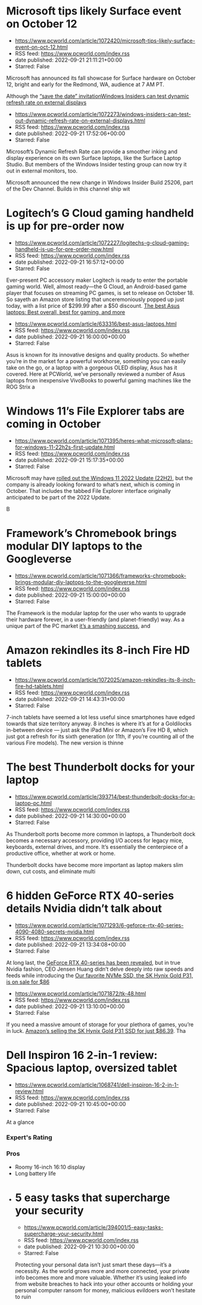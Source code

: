 # Microsoft tips likely Surface event on October 12
 - https://www.pcworld.com/article/1072420/microsoft-tips-likely-surface-event-on-oct-12.html
 - RSS feed: https://www.pcworld.com/index.rss
 - date published: 2022-09-21 21:11:21+00:00
 - Starred: False

<div id="link_wrapped_content">
<section class="wp-block-bigbite-multi-title"><div class="container"></div></section><p>Microsoft has announced its fall showcase for Surface hardware on October 12, bright and early for the Redmond, WA, audience at 7 AM PT.</p>



<p>Although the <a href="https://go.redirectingat.com/?id=111346X1569483&amp;url=https://www.microsoft.com/event?&amp;xcust=2-1-1072420-1-0-0&amp;sref=https://www.pcworld.com/feed" rel="nofollow">&ldquo;save the date&rdquo; invitation</

# Windows Insiders can test dynamic refresh rate on external displays
 - https://www.pcworld.com/article/1072273/windows-insiders-can-test-out-dynamic-refresh-rate-on-external-displays.html
 - RSS feed: https://www.pcworld.com/index.rss
 - date published: 2022-09-21 17:52:06+00:00
 - Starred: False

<div id="link_wrapped_content">
<section class="wp-block-bigbite-multi-title"><div class="container"></div></section><p>Microsoft&rsquo;s Dynamic Refresh Rate can provide a smoother inking and display experience on its own Surface laptops, like the Surface Laptop Studio. But members of the Windows Insider testing group can now try it out in external monitors, too.</p>



<p>Microsoft announced the new change in Windows Insider Build 25206, part of the Dev Channel. Builds in this channel ship wit

# Logitech’s G Cloud gaming handheld is up for pre-order now
 - https://www.pcworld.com/article/1072227/logitechs-g-cloud-gaming-handheld-is-up-for-pre-order-now.html
 - RSS feed: https://www.pcworld.com/index.rss
 - date published: 2022-09-21 16:57:12+00:00
 - Starred: False

<div id="link_wrapped_content">
<section class="wp-block-bigbite-multi-title"><div class="container"></div></section><p>Ever-present PC accessory maker Logitech is ready to enter the portable gaming world. Well, almost ready&mdash;the G Cloud, an Android-based game player that focuses on streaming PC games, is set to release on October 18. So sayeth an Amazon store listing that unceremoniously popped up just today, with a list price of $299.99 after a $50 discount. <a href="https://go.redirectin

# The best Asus laptops: Best overall, best for gaming, and more
 - https://www.pcworld.com/article/633316/best-asus-laptops.html
 - RSS feed: https://www.pcworld.com/index.rss
 - date published: 2022-09-21 16:00:00+00:00
 - Starred: False

<div id="link_wrapped_content">
<section class="wp-block-bigbite-multi-title"><div class="container"></div></section><p>Asus is known for its innovative designs and quality products. So whether you&rsquo;re in the market for a powerful workhorse, something you can easily take on the go, or a laptop with a gorgeous OLED display, Asus has it covered. Here at PCWorld, we&rsquo;ve personally reviewed a number of Asus laptops from inexpensive VivoBooks to powerful gaming machines like the ROG Strix a

# Windows 11’s File Explorer tabs are coming in October
 - https://www.pcworld.com/article/1071395/heres-what-microsoft-plans-for-windows-11-22h2s-first-update.html
 - RSS feed: https://www.pcworld.com/index.rss
 - date published: 2022-09-21 15:17:35+00:00
 - Starred: False

<div id="link_wrapped_content">
<section class="wp-block-bigbite-multi-title"><div class="container"></div></section><p>Microsoft may have <a href="https://www.pcworld.com/article/1068123/windows-11-2022-update-arrives-smart-app-control.html">rolled out the Windows 11 2022 Update (22H2)</a>, but the company is already looking forward to what&rsquo;s next, which is coming in October. That includes the tabbed File Explorer interface originally anticipated to be part of the 2022 Update.</p>



<p>B

# Framework’s Chromebook brings modular DIY laptops to the Googleverse
 - https://www.pcworld.com/article/1071366/frameworks-chromebook-brings-modular-diy-laptops-to-the-googleverse.html
 - RSS feed: https://www.pcworld.com/index.rss
 - date published: 2022-09-21 15:00:00+00:00
 - Starred: False

<div id="link_wrapped_content">
<section class="wp-block-bigbite-multi-title"><div class="container"></div></section><p>The Framework is the modular laptop for the user who wants to upgrade their hardware forever, in a user-friendly (and planet-friendly) way. As a unique part of the PC market <a href="https://www.pcworld.com/article/835070/replacing-the-frameworks-cpu-made-me-a-believer-in-upgradeable-laptops.html" rel="noreferrer noopener" target="_blank">it&rsquo;s a smashing success</a>, and 

# Amazon rekindles its 8-inch Fire HD tablets
 - https://www.pcworld.com/article/1072025/amazon-rekindles-its-8-inch-fire-hd-tablets.html
 - RSS feed: https://www.pcworld.com/index.rss
 - date published: 2022-09-21 14:43:31+00:00
 - Starred: False

<div id="link_wrapped_content">
<section class="wp-block-bigbite-multi-title"><div class="container"></div></section><p>7-inch tablets have seemed a lot less useful since smartphones have edged towards that size territory anyway. 8 inches is where it&rsquo;s at for a Goldilocks in-between device &mdash; just ask the iPad Mini or Amazon&rsquo;s Fire HD 8, which just got a refresh for its sixth generation (or 11th, if you&rsquo;re counting all of the various Fire models). The new version is thinne

# The best Thunderbolt docks for your laptop
 - https://www.pcworld.com/article/393714/best-thunderbolt-docks-for-a-laptop-pc.html
 - RSS feed: https://www.pcworld.com/index.rss
 - date published: 2022-09-21 14:30:00+00:00
 - Starred: False

<div id="link_wrapped_content">
<section class="wp-block-bigbite-multi-title"><div class="container"></div></section><p>As Thunderbolt ports become more common in laptops, a Thunderbolt dock becomes a necessary accessory, providing I/O access for legacy mice, keyboards, external drives, and more. It&rsquo;s essentially the centerpiece of a productive office, whether at work or home. </p>



<p>Thunderbolt docks have become more important as laptop makers slim down, cut costs, and eliminate multi

# 6 hidden GeForce RTX 40-series details Nvidia didn’t talk about
 - https://www.pcworld.com/article/1071293/6-geforce-rtx-40-series-4090-4080-secrets-nvidia.html
 - RSS feed: https://www.pcworld.com/index.rss
 - date published: 2022-09-21 13:34:08+00:00
 - Starred: False

<div id="link_wrapped_content">
<section class="wp-block-bigbite-multi-title"><div class="container"></div></section><p>At long last, the <a href="https://www.pcworld.com/article/1071034/nvidia-geforce-rtx-4090-4080-revealed-gtc-project-beyond.html">GeForce RTX 40-series has been revealed</a>, but in true Nvidia fashion, CEO Jensen Huang didn&rsquo;t delve deeply into raw speeds and feeds while introducing the <a href="https://go.redirectingat.com/?id=111346X1569483&amp;url=https://www.nvidia.co

# Our favorite NVMe SSD, the SK Hynix Gold P31, is on sale for $86
 - https://www.pcworld.com/article/1071872/tk-48.html
 - RSS feed: https://www.pcworld.com/index.rss
 - date published: 2022-09-21 13:10:00+00:00
 - Starred: False

<div id="link_wrapped_content">
<section class="wp-block-bigbite-multi-title"><div class="container"></div></section><p>If you need a massive amount of storage for your plethora of games, you&rsquo;re in luck. <a href="https://go.redirectingat.com/?id=111346X1569483&amp;url=https://www.amazon.com/SK-hynix-Gold-PCIe-Internal/dp/B08DKB5LWY?th=1&amp;xcust=2-2-1071872-1-0-0&amp;sref=https://www.pcworld.com/feed" rel="nofollow">Amazon&rsquo;s selling the SK Hynix Gold P31 SSD for just $86.39</a>. Tha

# Dell Inspiron 16 2-in-1 review: Spacious laptop, oversized tablet
 - https://www.pcworld.com/article/1068741/dell-inspiron-16-2-in-1-review.html
 - RSS feed: https://www.pcworld.com/index.rss
 - date published: 2022-09-21 10:45:00+00:00
 - Starred: False

<div id="link_wrapped_content">
<section class="wp-block-bigbite-multi-title"><div class="container"></div></section><div class="review" id="review-body"><span class="review-title">At a glance</span><h3 class="review-subTitle" id="experts-rating">Expert's Rating</h3><div class="starRating"></div>
<div><div class="review-columns"><div class="review-column"><h3 class="review-subTitle" id="pros">Pros</h3><ul class="pros review-list"><li>Roomy 16-inch 16:10 display</li><li>Long battery life</li><li>

# 5 easy tasks that supercharge your security
 - https://www.pcworld.com/article/394001/5-easy-tasks-supercharge-your-security.html
 - RSS feed: https://www.pcworld.com/index.rss
 - date published: 2022-09-21 10:30:00+00:00
 - Starred: False

<div id="link_wrapped_content">
<section class="wp-block-bigbite-multi-title"><div class="container"></div></section><p>Protecting your personal data isn&rsquo;t just smart these days&mdash;it&rsquo;s a necessity. As the world grows more and more connected, your private info becomes more and more valuable. Whether it&rsquo;s using leaked info from website breaches to hack into your other accounts or holding your personal computer ransom for money, malicious evildoers won&rsquo;t hesitate to ruin
